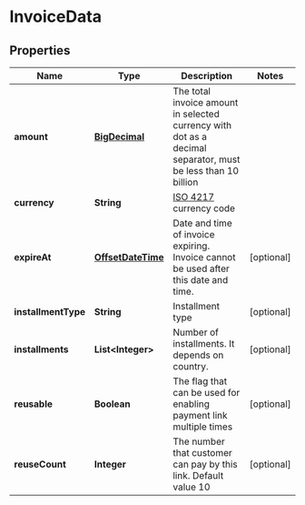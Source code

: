 
# InvoiceData

## Properties
Name | Type | Description | Notes
------------ | ------------- | ------------- | -------------
**amount** | [**BigDecimal**](BigDecimal.md) | The total invoice amount in selected currency with dot as a decimal separator, must be less than 10 billion | 
**currency** | **String** | [ISO 4217](https://en.wikipedia.org/wiki/ISO_4217) currency code | 
**expireAt** | [**OffsetDateTime**](OffsetDateTime.md) | Date and time of invoice expiring. Invoice cannot be used after this date and time. |  [optional]
**installmentType** | **String** | Installment type |  [optional]
**installments** | **List&lt;Integer&gt;** | Number of installments. It depends on country. |  [optional]
**reusable** | **Boolean** | The flag that can be used for enabling payment link multiple times |  [optional]
**reuseCount** | **Integer** | The number that customer can pay by this link. Default value 10 |  [optional]




